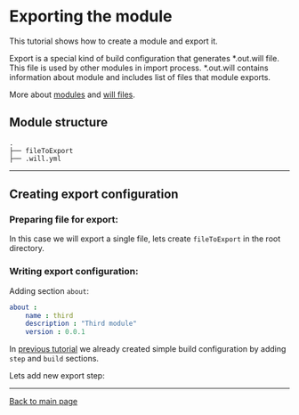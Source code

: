 # Exporting the module

This tutorial shows how to create a module and export it.

Export is a special kind of build configuration that generates *.out.will file.
This file is used by other modules in import process. *.out.will contains information about module and includes list of files that module exports.

More about [modules](Module.md) and [will files](Will-files.md).

## Module structure

```
.
├── fileToExport
├── .will.yml
```
___

## Creating export configuration

### Preparing file for export:

In this case we will export a single file, lets create `fileToExport` in the root directory.

### Writing export configuration:

Adding section `about`:

``` yaml
about :
    name : third
    description : "Third module"
    version : 0.0.1
```
In [previous tutorial](FirstBuild.md) we already created simple build configuration by adding `step` and `build` sections.

Lets add new export step:

<!-- ``` yaml
step  :
    export.single :
        inherit : export
        tar : 0
        export : path::export
```

     ``` yaml
    build :
        export :
            criterion :
                default : 1
                export : 1
            steps :
                - export.single
    ```

    - path -
    - step -
    - build -

  - Lets execute some will commands to check that everything works fine.
    All commands should be executed from the root directory of the module.
    - Getting info about the module:
        ```
        will .about.list
        ```
    - Exporting the module:
        ```
        will .export
        ```
      During export process willbe generates *.out.will.yml file that contains information that is needed to import current module.

Sample of the module can be found in ./doc/Tutorials/modules/single -->

---
[Back to main page](../README.md)





